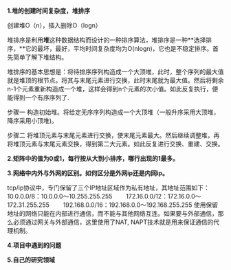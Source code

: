 **1.堆的创建时间复杂度，堆排序**

创建堆O（n），插入删除O（logn）



堆排序是利用**堆**这种数据结构而设计的一种排序算法，堆排序是一种**选择排序，**它的最坏，最好，平均时间复杂度均为O(nlogn)，它也是不稳定排序。首先简单了解下堆结构。

堆排序的基本思想是：将待排序序列构造成一个大顶堆，此时，整个序列的最大值就是堆顶的根节点。将其与末尾元素进行交换，此时末尾就为最大值。然后将剩余n-1个元素重新构造成一个堆，这样会得到n个元素的次小值。如此反复执行，便能得到一个有序序列了.

步骤一 构造初始堆。将给定无序序列构造成一个大顶堆（一般升序采用大顶堆，降序采用小顶堆)。

步骤二 将堆顶元素与末尾元素进行交换，使末尾元素最大。然后继续调整堆，再将堆顶元素与末尾元素交换，得到第二大元素。如此反复进行交换、重建、交换。



**2.矩阵中的值为0或1，每行按从大到小排序，哪行出现的1最多。**



**3.网络中内外与外网的区别。如何区分是外网ip还是内网ip。**

tcp/ip协议中，专门保留了三个IP地址区域作为私有地址，其地址范围如下：
10.0.0.0/8：10.0.0.0～10.255.255.255
　　172.16.0.0/12：172.16.0.0～172.31.255.255
　　192.168.0.0/16：192.168.0.0～192.168.255.255
使用保留地址的网络只能在内部进行通信，而不能与其他网络互连。如果要与外部通信，那么必须通过网关与外部通信，这里使用了NAT, NAPT技术就是用来保证通信的代理机制。

**4.项目中遇到的问题**

**5.自己的研究领域**

